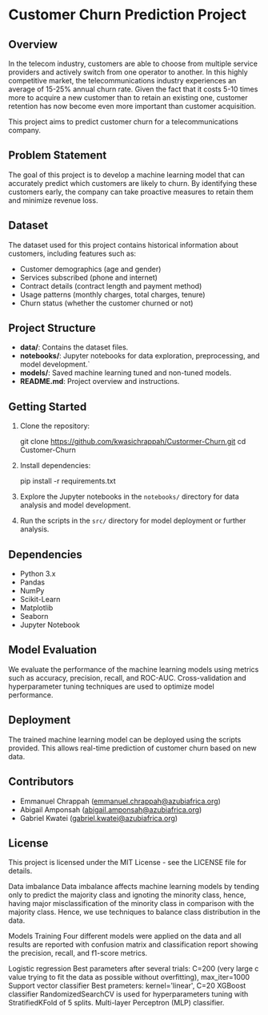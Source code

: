 # Customer Churn Prediction Project

## Overview
In the telecom industry, customers are able to choose from multiple service providers and actively switch from one operator to another. In this highly competitive market, the telecommunications industry experiences an average of 15-25% annual churn rate. Given the fact that it costs 5-10 times more to acquire a new customer than to retain an existing one, customer retention has now become even more important than customer acquisition.

This project aims to predict customer churn for a telecommunications company. 


## Problem Statement
The goal of this project is to develop a machine learning model that can accurately predict which customers are likely to churn. By identifying these customers early, the company can take proactive measures to retain them and minimize revenue loss.

## Dataset
The dataset used for this project contains historical information about customers, including features such as:
- Customer demographics (age and gender)
- Services subscribed (phone and internet)
- Contract details (contract length and payment method)
- Usage patterns (monthly charges, total charges, tenure)
- Churn status (whether the customer churned or not)

## Project Structure
- **data/**: Contains the dataset files.
- **notebooks/**: Jupyter notebooks for data exploration, preprocessing, and model development.`
- **models/**: Saved machine learning tuned and non-tuned models.
- **README.md**: Project overview and instructions.

## Getting Started
1. Clone the repository:

   git clone https://github.com/kwasichrappah/Custormer-Churn.git
   cd Customer-Churn
2. Install dependencies:

   pip install -r requirements.txt

3. Explore the Jupyter notebooks in the `notebooks/` directory for data analysis and model development.
4. Run the scripts in the `src/` directory for model deployment or further analysis.

## Dependencies
- Python 3.x
- Pandas
- NumPy
- Scikit-Learn
- Matplotlib
- Seaborn
- Jupyter Notebook

## Model Evaluation
We evaluate the performance of the machine learning models using metrics such as accuracy, precision, recall, and ROC-AUC. Cross-validation and hyperparameter tuning techniques are used to optimize model performance.

## Deployment
The trained machine learning model can be deployed using the scripts provided. This allows real-time prediction of customer churn based on new data.

## Contributors
- Emmanuel Chrappah (emmanuel.chrappah@azubiafrica.org)
- Abigail Amponsah (abigail.amponsah@azubiafrica.org)
- Gabriel Kwatei (gabriel.kwatei@azubiafrica.org)

## License
This project is licensed under the MIT License - see the LICENSE file for details.

Data imbalance
Data imbalance affects machine learning models by tending only to predict the majority class and ignoting the minority class, hence, having major misclassification of the minority class in comparison with the majority class. Hence, we use techniques to balance class distribution in the data.

Models Training
Four different models were applied on the data and all results are reported with confusion matrix and classification report showing the precision, recall, and f1-score metrics.

Logistic regression Best parameters after several trials: C=200 (very large c value trying to fit the data as possible without overfitting), max_iter=1000
Support vector classifier Best prameters: kernel='linear', C=20
XGBoost classifier RandomizedSearchCV is used for hyperparameters tuning with StratifiedKFold of 5 splits.
Multi-layer Perceptron (MLP) classifier.
 
